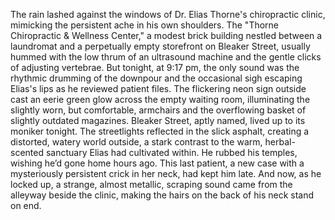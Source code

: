 The rain lashed against the windows of Dr. Elias Thorne's chiropractic clinic, mimicking the persistent ache in his own shoulders.  The "Thorne Chiropractic & Wellness Center," a modest brick building nestled between a laundromat and a perpetually empty storefront on Bleaker Street, usually hummed with the low thrum of an ultrasound machine and the gentle clicks of adjusting vertebrae.  But tonight, at 9:17 pm, the only sound was the rhythmic drumming of the downpour and the occasional sigh escaping Elias's lips as he reviewed patient files. The flickering neon sign outside cast an eerie green glow across the empty waiting room, illuminating the slightly worn, but comfortable, armchairs and the overflowing basket of slightly outdated magazines. Bleaker Street, aptly named, lived up to its moniker tonight. The streetlights reflected in the slick asphalt, creating a distorted, watery world outside, a stark contrast to the warm, herbal-scented sanctuary Elias had cultivated within.  He rubbed his temples, wishing he’d gone home hours ago. This last patient, a new case with a mysteriously persistent crick in her neck, had kept him late.  And now, as he locked up, a strange, almost metallic, scraping sound came from the alleyway beside the clinic, making the hairs on the back of his neck stand on end.
